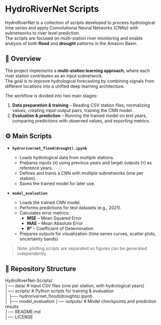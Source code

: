 # HydroRiverNet Scripts

HydroRiverNet is a collection of scripts developed to process hydrological time series and apply Convolutional Neural Networks (CNNs) with subnetworks to river level prediction.  
The scripts are focused on multi-station river monitoring and enable analysis of both **flood** and **drought** patterns in the Amazon Basin.

## 🌊 Overview
The project implements a **multi-station learning approach**, where each river station contributes as an input subnetwork.  
The goal is to improve hydrological forecasting by combining signals from different locations into a unified deep learning architecture.

The workflow is divided into two main stages:
1. **Data preparation & training** – Reading CSV station files, normalizing values, creating input-output pairs, training the CNN model.  
2. **Evaluation & prediction** – Running the trained model on test years, comparing predictions with observed values, and exporting metrics.

## ⚙️ Main Scripts
- **`hydrorivernet_flood(drought).ipynb`**  
  - Loads hydrological data from multiple stations.  
  - Prepares inputs (`X`) using previous years and target outputs (`Y`) as reference years.  
  - Defines and trains a CNN with multiple subnetworks (one per station).  
  - Saves the trained model for later use.

- **`model_evaluation`**  
  - Loads the trained CNN model.  
  - Performs predictions for test datasets (e.g., 2021).  
  - Calculates error metrics:  
    - **MSE** – Mean Squared Error  
    - **MAE** – Mean Absolute Error   
    - **R²** – Coefficient of Determination  
  - Prepares outputs for visualization (time series curves, scatter plots, uncertainty bands).  

> Note: plotting scripts are separated so figures can be generated independently.

## 📂 Repository Structure
HydroRiverNet-Scripts/  
│── data/                # Input CSV files (one per station, with hydrological years)  
│── scripts/             # Python scripts for training & evaluation  
│   ├── hydrorivernet_flood(droughts).ipynb  
│   ├── model_evaluation 
│── outputs/             # Model checkpoints and prediction results  
│── README.md  
│── LICENSE  


